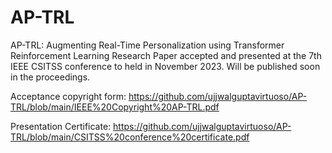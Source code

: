 # AP-TRL
AP-TRL: Augmenting Real-Time Personalization using Transformer Reinforcement Learning Research Paper accepted and presented at the 7th IEEE CSITSS conference to held in November 2023. Will be published soon in the proceedings.

Acceptance copyright form: https://github.com/ujjwalguptavirtuoso/AP-TRL/blob/main/IEEE%20Copyright%20AP-TRL.pdf

Presentation Certificate: https://github.com/ujjwalguptavirtuoso/AP-TRL/blob/main/CSITSS%20conference%20certificate.pdf
